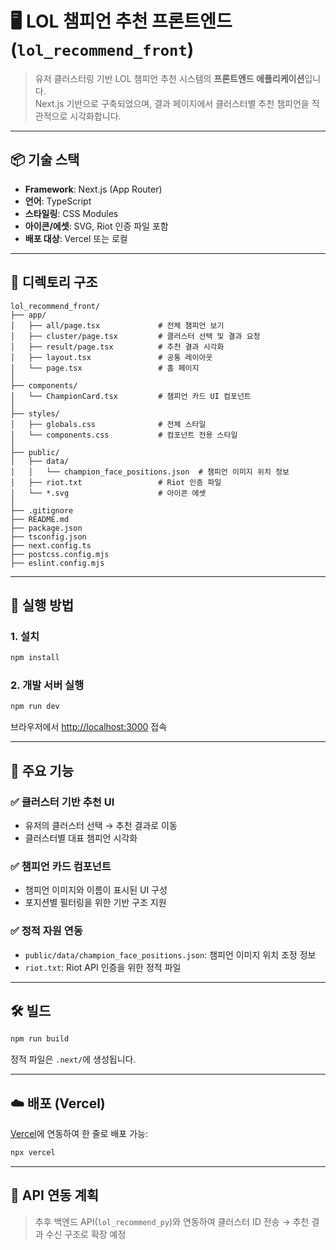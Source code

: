 # 🖥️ LOL 챔피언 추천 프론트엔드 (`lol_recommend_front`)

> 유저 클러스터링 기반 LOL 챔피언 추천 시스템의 **프론트엔드 애플리케이션**입니다.  
> Next.js 기반으로 구축되었으며, 결과 페이지에서 클러스터별 추천 챔피언을 직관적으로 시각화합니다.

---

## 📦 기술 스택

- **Framework**: Next.js (App Router)
- **언어**: TypeScript
- **스타일링**: CSS Modules
- **아이콘/에셋**: SVG, Riot 인증 파일 포함
- **배포 대상**: Vercel 또는 로컬

---

## 📁 디렉토리 구조

```
lol_recommend_front/
├── app/
│   ├── all/page.tsx             # 전체 챔피언 보기
│   ├── cluster/page.tsx         # 클러스터 선택 및 결과 요청
│   ├── result/page.tsx          # 추천 결과 시각화
│   ├── layout.tsx               # 공통 레이아웃
│   └── page.tsx                 # 홈 페이지
│
├── components/
│   └── ChampionCard.tsx         # 챔피언 카드 UI 컴포넌트
│
├── styles/
│   ├── globals.css              # 전체 스타일
│   └── components.css           # 컴포넌트 전용 스타일
│
├── public/
│   ├── data/
│   │   └── champion_face_positions.json  # 챔피언 이미지 위치 정보
│   ├── riot.txt                 # Riot 인증 파일
│   └── *.svg                    # 아이콘 에셋
│
├── .gitignore
├── README.md
├── package.json
├── tsconfig.json
├── next.config.ts
├── postcss.config.mjs
├── eslint.config.mjs
```

---

## 🚀 실행 방법

### 1. 설치

```bash
npm install
```

### 2. 개발 서버 실행

```bash
npm run dev
```

브라우저에서 [http://localhost:3000](http://localhost:3000) 접속

---

## 🧩 주요 기능

### ✅ 클러스터 기반 추천 UI
- 유저의 클러스터 선택 → 추천 결과로 이동
- 클러스터별 대표 챔피언 시각화

### ✅ 챔피언 카드 컴포넌트
- 챔피언 이미지와 이름이 표시된 UI 구성
- 포지션별 필터링을 위한 기반 구조 지원

### ✅ 정적 자원 연동
- `public/data/champion_face_positions.json`: 챔피언 이미지 위치 조정 정보
- `riot.txt`: Riot API 인증을 위한 정적 파일

---

## 🛠️ 빌드

```bash
npm run build
```

정적 파일은 `.next/`에 생성됩니다.

---

## ☁️ 배포 (Vercel)

[Vercel](https://vercel.com/)에 연동하여 한 줄로 배포 가능:

```bash
npx vercel
```

---

## 📮 API 연동 계획

> 추후 백엔드 API(`lol_recommend_py`)와 연동하여 클러스터 ID 전송 → 추천 결과 수신 구조로 확장 예정
